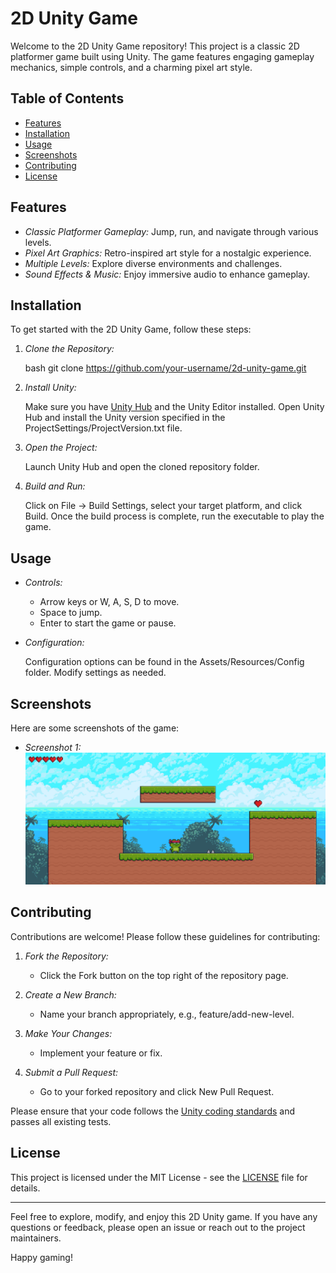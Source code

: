 # 2D Unity Game

Welcome to the 2D Unity Game repository! This project is a classic 2D platformer game built using Unity. The game features engaging gameplay mechanics, simple controls, and a charming pixel art style.

## Table of Contents

- [Features](#features)
- [Installation](#installation)
- [Usage](#usage)
- [Screenshots](#screenshots)
- [Contributing](#contributing)
- [License](#license)

## Features

- *Classic Platformer Gameplay:* Jump, run, and navigate through various levels.
- *Pixel Art Graphics:* Retro-inspired art style for a nostalgic experience.
- *Multiple Levels:* Explore diverse environments and challenges.
- *Sound Effects & Music:* Enjoy immersive audio to enhance gameplay.

## Installation

To get started with the 2D Unity Game, follow these steps:

1. *Clone the Repository:*

   bash
   git clone https://github.com/your-username/2d-unity-game.git
   

2. *Install Unity:*

   Make sure you have [Unity Hub](https://unity.com/download) and the Unity Editor installed. Open Unity Hub and install the Unity version specified in the ProjectSettings/ProjectVersion.txt file.

3. *Open the Project:*

   Launch Unity Hub and open the cloned repository folder.

4. *Build and Run:*

   Click on File -> Build Settings, select your target platform, and click Build. Once the build process is complete, run the executable to play the game.

## Usage

- *Controls:*
  - Arrow keys or W, A, S, D to move.
  - Space to jump.
  - Enter to start the game or pause.

- *Configuration:*

  Configuration options can be found in the Assets/Resources/Config folder. Modify settings as needed.

## Screenshots

Here are some screenshots of the game:

- *Screenshot 1:*
  ![Screenshot 1](https://github.com/Noel9907/frog_game1/blob/master/image/Screenshot1.png)


## Contributing

Contributions are welcome! Please follow these guidelines for contributing:

1. *Fork the Repository:*
   - Click the Fork button on the top right of the repository page.

2. *Create a New Branch:*
   - Name your branch appropriately, e.g., feature/add-new-level.

3. *Make Your Changes:*
   - Implement your feature or fix.

4. *Submit a Pull Request:*
   - Go to your forked repository and click New Pull Request.

Please ensure that your code follows the [Unity coding standards](https://docs.unity3d.com/Manual/script-UnityScript.html) and passes all existing tests.

## License

This project is licensed under the MIT License - see the [LICENSE](LICENSE) file for details.

---

Feel free to explore, modify, and enjoy this 2D Unity game. If you have any questions or feedback, please open an issue or reach out to the project maintainers.

Happy gaming!
```
